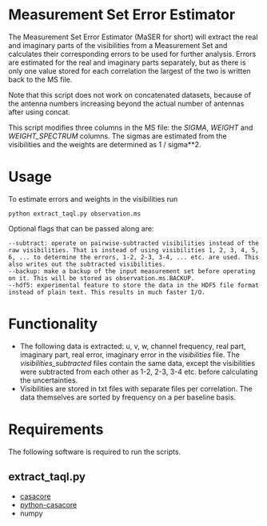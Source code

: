 # Measurement Set Error Estimator
The Measurement Set Error Estimator (MaSER for short) will extract the real and imaginary parts of the visibilities from a Measurement Set and calculates their corresponding errors to be used for further analysis. Errors are estimated for the real and imaginary parts separately, but as there is only one value stored for each correlation the largest of the two is written back to the MS file.

Note that this script does not work on concatenated datasets, because of the antenna numbers increasing beyond the actual number of antennas after using concat.

This script modifies three columns in the MS file: the _SIGMA_, _WEIGHT_ and _WEIGHT_SPECTRUM_ columns. The sigmas are estimated from the visibilities and the weights are determined as 1 / sigma\*\*2.

Usage
=====
To estimate errors and weights in the visibilities run

    python extract_taql.py observation.ms

Optional flags that can be passed along are:

    --subtract: operate on pairwise-subtracted visibilities instead of the raw visibilities. That is instead of using visibilities 1, 2, 3, 4, 5, 6, ... to determine the errors, 1-2, 2-3, 3-4, ... etc. are used. This also writes out the subtracted visibilities.
    --backup: make a backup of the input measurement set before operating on it. This will be stored as observation.ms.BACKUP.
    --hdf5: experimental feature to store the data in the HDF5 file format instead of plain text. This results in much faster I/O.

Functionality
=============
- The following data is extracted: u, v, w, channel frequency, real part, imaginary part, real error, imaginary error in the *visibilities* file. The *visibilities_subtracted* files contain the same data, except the visibilities were subtracted from each other as 1-2, 2-3, 3-4 etc. before calculating the uncertainties.
- Visibilities are stored in txt files with separate files per correlation. The data themselves are sorted by frequency on a per baseline basis.

Requirements
============
The following software is required to run the scripts.

extract_taql.py
---------------
- [casacore](https://github.com/casacore/casacore)
- [python-casacore](https://github.com/casacore/python-casacore)
- numpy

